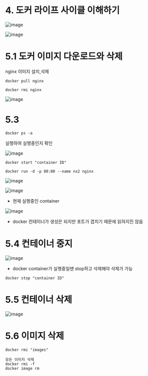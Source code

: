# 4. 도커 라이프 사이클 이해하기
![image](https://user-images.githubusercontent.com/81672260/143989429-17aa77ee-5765-496c-9bac-fa0d3046bb35.png)
 
 ![image](https://user-images.githubusercontent.com/81672260/143990740-83944b05-f831-4da6-ad85-154b28a67b9c.png)
# 5.1 도커 이미지 다운로드와 삭제
nginx 이미지 설치,삭제

```
docker pull nginx
```

```
docker rmi nginx
```


![image](https://user-images.githubusercontent.com/81672260/143990960-d08ca8a7-70ca-4f01-8caa-c6bb8f91aaf0.png)

# 5.3 
```
docker ps -a
```
실행하여 실행중인지 확인

![image](https://user-images.githubusercontent.com/81672260/143991627-a7d8c61b-d7c3-4b3f-b883-3d2bd8b995ea.png)

``` 
docker start "container ID"
```

```
docker run -d -p 80:80 --name nx2 nginx
```

![image](https://user-images.githubusercontent.com/81672260/143991360-5d4de0d0-2329-41ef-b930-91e0505c994d.png)

![image](https://user-images.githubusercontent.com/81672260/143991757-f9502a0a-be18-4dae-8d39-11adcee042d6.png)
- 현재 실행중인 container




![image](https://user-images.githubusercontent.com/81672260/143992622-158cfb3c-98f2-45a8-8f40-9674bb7e4c28.png)

- docker 컨테이너가 생성은 되지만 포트가 겹치기 때문에 읽혀지진 않음

# 5.4 컨테이너 중지

![image](https://user-images.githubusercontent.com/81672260/143993140-3bc33cba-f51d-4463-a43f-d98299a244fe.png)

- docker container가 실행중일땐 stop하고 삭제해야 삭제가 가능

```
docker stop "container ID"
```

# 5.5 컨테이너 삭제

![image](https://user-images.githubusercontent.com/81672260/143994341-6df12b47-5e7b-4a01-a30f-9fd2a3be0033.png)
 
 # 5.6 이미지 삭제
 
 ```
 docker rmi "images"
 ```
 
 ```
 모든 이미지 삭제
 docker rmi -f
 docker image rm
 ```
